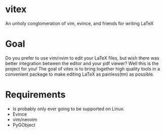 # vitex
An unholy conglomeration of vim, evince, and friends for writing LaTeX

# Goal

Do you prefer to use vim/nvim to edit your LaTeX files, but wish there was better integration between the editor and your pdf viewer? Well this is the project for you! The goal of vitex is to bring together high quality tools in a convenient package to make editing LaTeX as painless(tm) as possible.

# Requirements

  - Is probably only ever going to be supported on Linux.
  - Evince
  - vim/neovim
  - PyGObject
